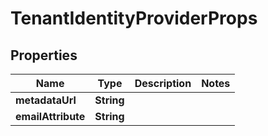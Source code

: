 

# TenantIdentityProviderProps


## Properties

| Name | Type | Description | Notes |
|------------ | ------------- | ------------- | -------------|
|**metadataUrl** | **String** |  |  |
|**emailAttribute** | **String** |  |  |



